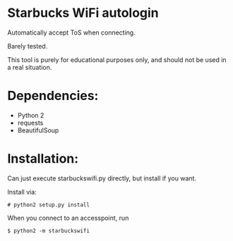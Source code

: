 Starbucks WiFi autologin
========================

Automatically accept ToS when connecting.

Barely tested.

This tool is purely for educational purposes only, and should 
not be used in a real situation.

# Dependencies:
* Python 2
* requests
* BeautifulSoup

# Installation:
Can just execute starbuckswifi.py directly, but install if you want.

Install via:
```
# python2 setup.py install
```
When you connect to an accesspoint, run
```
$ python2 -m starbuckswifi
```

